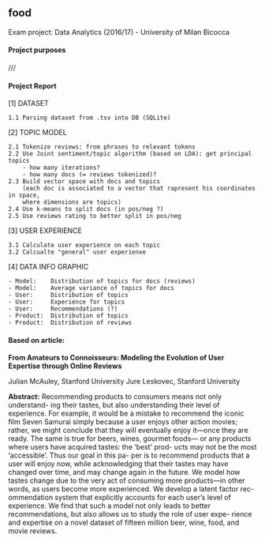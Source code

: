 ## food

Exam project: Data Analytics (2016/17) - University of Milan Bicocca

#### Project purposes 

///

#### Project Report

[1] DATASET

	1.1 Parsing dataset from .tsv into DB (SQLite)

[2] TOPIC MODEL

	2.1 Tokenize reviews: from phrases to relevant tokens
	2.2	Use Joint sentiment/topic algorithm (based on LDA): get principal topics
		- how many iterations?
		- how many docs (= reviews tokenized)?
	2.3 Build vector space with docs and topics
		(each doc is associated to a vector that rapresent his coordinates in space,
		where dimensions are topics)
	2.4 Use k-means to split docs (in pos/neg ?)
	2.5 Use reviews rating to better split in pos/neg

[3] USER EXPERIENCE

	3.1 Calculate user experience on each topic
	3.2 Calcualte "general" user experienxe

[4] DATA INFO GRAPHIC

	- Model:	Distribution of topics for docs (reviews)
	- Model:	Average variance of topics for docs
	- User:		Distribution of topics
	- User:	 	Experience for topics
	- User:	 	Recommendations (?)
	- Product: 	Distribution of topics
	- Product: 	Distribution of reviews

#### Based on article:

**From Amateurs to Connoisseurs: Modeling the Evolution of User Expertise through Online Reviews**

Julian McAuley, Stanford University
Jure Leskovec, Stanford University

**Abstract:** Recommending products to consumers means not only understand- ing their tastes, but also understanding their level of experience. For example, it would be a mistake to recommend the iconic film Seven Samurai simply because a user enjoys other action movies; rather, we might conclude that they will eventually enjoy it—once they are ready. The same is true for beers, wines, gourmet foods— or any products where users have acquired tastes: the ‘best’ prod- ucts may not be the most ‘accessible’. Thus our goal in this pa- per is to recommend products that a user will enjoy now, while acknowledging that their tastes may have changed over time, and may change again in the future. We model how tastes change due to the very act of consuming more products—in other words, as users become more experienced. We develop a latent factor rec- ommendation system that explicitly accounts for each user’s level of experience. We find that such a model not only leads to better recommendations, but also allows us to study the role of user expe- rience and expertise on a novel dataset of fifteen million beer, wine, food, and movie reviews.

